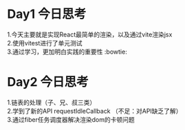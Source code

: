 # Day1 今日思考
1.今天主要就是实现React最简单的渲染，以及通过vite渲染jsx  
2.使用vitest进行了单元测试  
3.通过学习，更加明白实践的重要性 :bowtie:

# Day2 今日思考
1.链表的处理（子、兄、叔三类）  
2.学到了新的API requestIdleCallback （不足：对API缺乏了解）  
3.通过fiber任务调度器解决渲染dom的卡顿问题  

